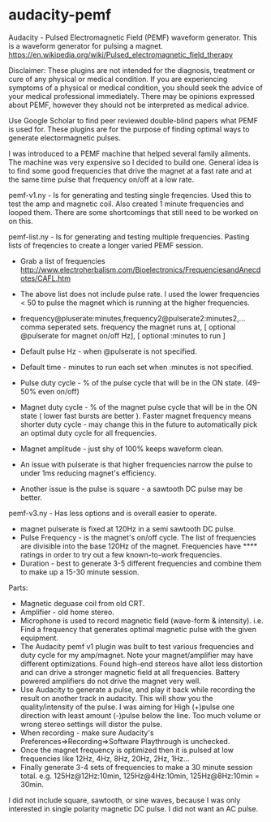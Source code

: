 # audacity-pemf
Audacity - Pulsed Electromagnetic Field (PEMF) waveform generator.  This is a waveform generator for pulsing a magnet.
https://en.wikipedia.org/wiki/Pulsed_electromagnetic_field_therapy

Disclaimer:  These plugins are not intended for the diagnosis, treatment or cure of any physical or medical condition. If you are experiencing symptoms of a physical or medical condition, you should seek the advice of your medical professional immediately.  There may be opinions expressed about PEMF, however they should not be interpreted as medical advice.

Use Google Scholar to find peer reviewed double-blind papers what PEMF is used for.  These plugins are for the purpose of finding optimal ways to generate electormagnetic pulses.

I was introduced to a PEMF machine that helped several family ailments.  The machine was very expensive so I decided to build one.  General idea is to find some good frequencies that drive the magnet at a fast rate and at the same time pulse that frequency on/off at a low rate.

pemf-v1.ny - Is for generating and testing single freqencies.  Used this to test the amp and magnetic coil.  Also created 1 minute frequencies and looped them.  There are some shortcomings that still need to be worked on on this.

pemf-list.ny - Is for generating and testing multiple frequencies.   Pasting lists of freqencies to create a longer varied PEMF session.
 - Grab a list of frequencies http://www.electroherbalism.com/Bioelectronics/FrequenciesandAnecdotes/CAFL.htm
 - The above list does not include pulse rate.  I used the lower frequencies < 50 to pulse the magnet which is running at the higher frequencies.
 - frequency@pluserate:minutes,frequency2@pulserate2:minutes2,... comma seperated sets.  frequency the magnet runs at, [ optional @pulserate for magnet on/off Hz], [ optional :minutes to run ]
 - Default pulse Hz - when @pulserate is not specified.
 - Default time - minutes to run each set when :minutes is not specified.
 - Pulse duty cycle - % of the pulse cycle that will be in the ON state. (49-50% even on/off)
 - Magnet duty cycle - % of the magnet pulse cycle that will be in the ON state ( lower fast bursts are better ).  Faster magnet frequency means shorter duty cycle - may change this in the future to automatically pick an optimal duty cycle for all frequencies.
 - Magnet amplitude - just shy of 100% keeps waveform clean.

 - An issue with pulserate is that higher frequencies narrow the pulse to under 1ms reducing magnet's efficiency.
 - Another issue is the pulse is square - a sawtooth DC pulse may be better.


pemf-v3.ny - Has less options and is overall easier to operate.
 - magnet pulserate is fixed at 120Hz in a semi sawtooth DC pulse.
 - Pulse Frequency - is the magnet's  on/off cycle.  The list of frequencies are divisible into the base 120Hz of the magnet.  Frequencies have **** ratings in order to try out a few known-to-work frequencies.
 - Duration - best to generate 3-5 different frequencies and combine them to make up a 15-30 minute session.
 

Parts:
 - Magnetic deguase coil from old CRT.
 - Amplifier - old home stereo.
 - Microphone is used to record magnetic field (wave-form & intensity). i.e. Find a frequency that generates optimal magnetic pulse with the given equipment.
 - The Audacity pemf v1 plugin was built to test various frequencies and duty cycle for my amp/magnet.  Note your magnet/amplifier may have different optimizations.  Found high-end stereos have allot less distortion and can drive a stronger magnetic field at all frequencies.  Battery powered amplifiers do not drive the magnet very well.
 - Use Audacity to generate a pulse, and play it back while recording the result on another track in audacity.  This will show you the quality/intensity of the pulse.  I was aiming for High (+)pulse one direction with least amount (-)pulse below the line.  Too much volume or wrong stereo settings will distor the pulse.
 - When recording - make sure Audacity's Preferences=>Recording=>Software Playthrough is unchecked.
 - Once the magnet frequency is optimized then it is pulsed at low frequencies like 12Hz, 4Hz, 8Hz, 20Hz, 2Hz, 1Hz...
 - Finally generate 3-4 sets of frequencies to make a 30 minute session total. e.g. 125Hz@12Hz:10min, 125Hz@4Hz:10min, 125Hz@8Hz:10min = 30min.
 
 
 I did not include square, sawtooth, or sine waves, because I was only interested in single polarity magnetic DC pulse.  I did not want an AC pulse.

